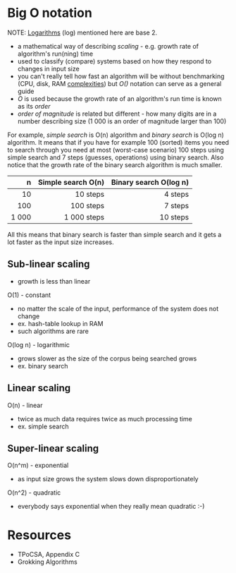# Big O notation

NOTE: [Logarithms](https://www.rapidtables.com/calc/math/Log_Calculator.html) (log) mentioned here are base 2.

* a mathematical way of describing *scaling* - e.g. growth rate of algorithm's run(ning) time
* used to classify (compare) systems based on how they respond to changes in input size
* you can't really tell how fast an algorithm will be without benchmarking (CPU, disk, RAM [complexities](http://queue.acm.org/detail.cfm?id=1814327)) but *O()* notation can serve as a general guide
* *O* is used because the growth rate of an algorithm's run time is known as its *order*
* *order of magnitude* is related but different - how many digits are in a number describing size (1 000 is an order of magnitude larger than 100)

For example, *simple search* is O(n) algorithm and *binary search* is O(log n) algorithm. It means that if you have for example 100 (sorted) items you need to search through you need at most (worst-case scenario) 100 steps using simple search and 7 steps (guesses, operations) using binary search. Also notice that the growth rate of the binary search algorithm is much smaller.

| n     | Simple search O(n) | Binary search O(log n) |
|------:|-------------------:|-----------------------:|
| 10    | 10 steps           | 4 steps                |
| 100   | 100 steps          | 7 steps                |
| 1 000 | 1 000 steps        | 10 steps               |

All this means that binary search is faster than simple search and it gets a lot faster as the input size increases.

## Sub-linear scaling

* growth is less than linear

O(1) - constant

* no matter the scale of the input, performance of the system does not change
* ex. hash-table lookup in RAM
* such algorithms are rare

O(log n) - logarithmic

* grows slower as the size of the corpus being searched grows
* ex. binary search

## Linear scaling

O(n) - linear

* twice as much data requires twice as much processing time
* ex. simple search

## Super-linear scaling

O(n^m) - exponential

* as input size grows the system slows down disproportionately

O(n^2) - quadratic

* everybody says exponential when they really mean quadratic :-)

# Resources

* TPoCSA, Appendix C
* Grokking Algorithms
